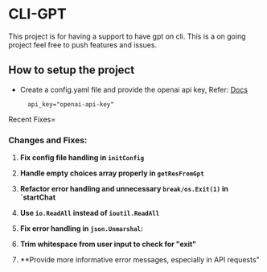 # CLI-GPT

This project is for having a support to have gpt on cli. This is a on going project feel free to push features and issues.

## How to setup the project

- Create a config.yaml file and provide the openai api key, Refer: [Docs](https://platform.openai.com/docs/quickstart/account-setup)
    
        api_key="openai-api-key"

Recent Fixes=
### Changes and Fixes:
1. **Fix config file handling in `initConfig`**

2. **Handle empty choices array properly in `getResFromGpt`**

3. **Refactor error handling and unnecessary `break/os.Exit(1)` in `startChat**

4. **Use `io.ReadAll` instead of `ioutil.ReadAll`**

5. **Fix error handling in `json.Unmarshal`:**

6. **Trim whitespace from user input to check for "exit"**

7. **Provide more informative error messages, especially in API requests"
